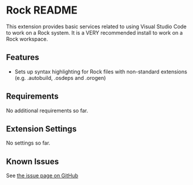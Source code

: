 # Rock README

This extension provides basic services related to using Visual Studio Code to
work on a Rock system. It is a VERY recommended install to work on a Rock
workspace.

## Features

- Sets up syntax highlighting for Rock files with non-standard extensions (e.g. .autobuild, .osdeps and .orogen)

## Requirements

No additional requirements so far.

## Extension Settings

No settings so far.

## Known Issues

See [the issue page on GitHub](https://github.com/doudou/rock_website/issues?q=is%3Aopen+is%3Aissue+label%3Avscode)


